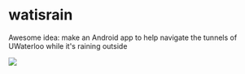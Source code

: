 watisrain
=========

Awesome idea: make an Android app to help navigate the tunnels of UWaterloo while it's raining outside

![](http://i.imgur.com/cnTJEL1.jpg)
